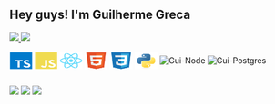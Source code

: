 ## Hey guys! I'm Guilherme Greca



<div align="left">
 <a href="https://github.com/GuilhermeNGreca">
   <img  height="180em" src="https://github-readme-stats.vercel.app/api?username=GuilhermeNGreca&show_icons=true&theme=dracula" />
   <img  height="180em" src="https://github-readme-stats.vercel.app/api/top-langs/?username=GuilhermeNGreca&layout=compact&theme=dracula" />
 </a>
<div> 

<div style="display: inline_block"><br>
  <img align="center" alt="Gui-Ts" height="30" width="40" src="https://raw.githubusercontent.com/devicons/devicon/master/icons/typescript/typescript-plain.svg">
  <img align="center" alt="Gui-Js" height="30" width="40" src="https://raw.githubusercontent.com/devicons/devicon/master/icons/javascript/javascript-plain.svg">
  <img align="center" alt="Gui-React" height="30" width="40" src="https://raw.githubusercontent.com/devicons/devicon/master/icons/react/react-original.svg">
  <img align="center" alt="Gui-HTML" height="30" width="40" src="https://raw.githubusercontent.com/devicons/devicon/master/icons/html5/html5-original.svg">
  <img align="center" alt="Gui-CSS" height="30" width="40" src="https://raw.githubusercontent.com/devicons/devicon/master/icons/css3/css3-original.svg">
  <img align="center" alt="Gui-Python" height="30" width="40" src="https://raw.githubusercontent.com/devicons/devicon/master/icons/python/python-original.svg">
  <img align="center" alt="Gui-Node" height="40" width="50" src="https://cdn.jsdelivr.net/gh/devicons/devicon/icons/nodejs/nodejs-original.svg" />
  <img align="center" alt="Gui-Postgres" height="50" width="60" src="https://cdn.jsdelivr.net/gh/devicons/devicon/icons/postgresql/postgresql-plain-wordmark.svg" />
</div>

##

<div> 
  <a href="https://www.instagram.com/guilhermegreca/" target="_blank"><img src="https://img.shields.io/badge/-Instagram-%23E4405F?style=for-the-badge&logo=instagram&logoColor=white" target="_blank"></a>
  <a href = "mailto:guilherme3fs@gmail.com"><img src="https://img.shields.io/badge/-Gmail-%23333?style=for-the-badge&logo=gmail&logoColor=white" target="_blank"></a>
  <a href="https://www.linkedin.com/in/guilherme-greca-155027263/" target="_blank"><img src="https://img.shields.io/badge/-LinkedIn-%230077B5?style=for-the-badge&logo=linkedin&logoColor=white" target="_blank"></a> 
</div>
